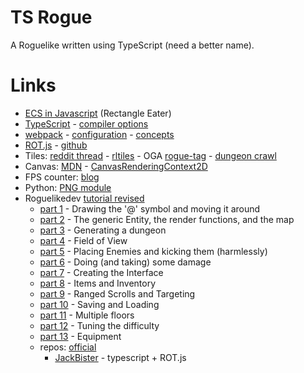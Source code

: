 # TS Rogue #

A Roguelike written using TypeScript (need a better name).

# Links #

* [ECS in Javascript](http://vasir.net/blog/game-development/how-to-build-entity-component-system-in-javascript) (Rectangle Eater)
* [TypeScript](https://www.typescriptlang.org/index.html) - [compiler options](https://www.typescriptlang.org/docs/handbook/compiler-options.html)
* [webpack](https://webpack.js.org/) - [configuration](https://webpack.js.org/configuration) - [concepts](https://webpack.js.org/concepts)
* [ROT.js](https://ondras.github.io/rot.js/hp/) - [github](https://github.com/ondras/rot.js)
* Tiles: [reddit thread](https://www.reddit.com/r/roguelikedev/comments/436sop/roguelike_tilesets/) - [rltiles](https://github.com/statico/rltiles) - OGA [rogue-tag](https://opengameart.org/art-search-advanced?field_art_tags_tid=roguelike) - [dungeon crawl](https://opengameart.org/content/dungeon-crawl-32x32-tiles)
* Canvas: [MDN](https://developer.mozilla.org/en-US/docs/Web/API/Canvas_API/) - [CanvasRenderingContext2D](https://developer.mozilla.org/en-US/docs/Web/API/CanvasRenderingContext2Dhttps://developer.mozilla.org/en-US/docs/Web/API/CanvasRenderingContext2D)
* FPS counter: [blog](https://www.growingwiththeweb.com/2017/12/fast-simple-js-fps-counter.html)
* Python: [PNG module](https://github.com/drj11/pypng)
* Roguelikedev [tutorial revised](https://www.reddit.com/r/roguelikedev/wiki/python_tutorial_series)
  * [part 1](http://rogueliketutorials.com/libtcod/1) - Drawing the '@' symbol and moving it around
  * [part 2](http://rogueliketutorials.com/libtcod/2) - The generic Entity, the render functions, and the map
  * [part 3](http://rogueliketutorials.com/libtcod/3) - Generating a dungeon
  * [part 4](http://rogueliketutorials.com/libtcod/4) - Field of View
  * [part 5](http://rogueliketutorials.com/libtcod/5) - Placing Enemies and kicking them (harmlessly)
  * [part 6](http://rogueliketutorials.com/libtcod/6) - Doing (and taking) some damage
  * [part 7](http://rogueliketutorials.com/libtcod/7) - Creating the Interface
  * [part 8](http://rogueliketutorials.com/libtcod/8) - Items and Inventory
  * [part 9](http://rogueliketutorials.com/libtcod/9) - Ranged Scrolls and Targeting
  * [part 10](http://rogueliketutorials.com/libtcod/10) - Saving and Loading
  * [part 11](http://rogueliketutorials.com/libtcod/11) - Multiple floors
  * [part 12](http://rogueliketutorials.com/libtcod/12) - Tuning the difficulty
  * [part 13](http://rogueliketutorials.com/libtcod/13) - Equipment
  * repos: [official](https://github.com/TStand90/roguelike_tutorial_revised/tree/part1)
    * [JackBister](https://github.com/JackBister/ts-roguelike) - typescript + ROT.js


